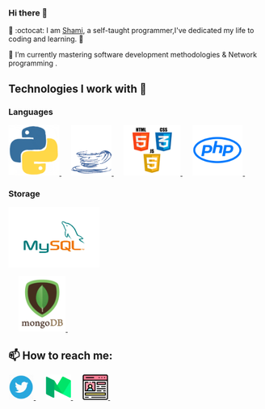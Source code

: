 ### Hi there 👋


🔭 :octocat: I am [Shami](http://shamirapudi.github.io/), a self-taught programmer,I've dedicated my life to coding and learning. 🚀

🌱 I’m currently mastering software development methodologies & Network programming .

## Technologies I work with :information_desk_person:

### Languages

<p>
   <a href="https://www.python.org/">
     <img src="https://raw.githubusercontent.com/shamirapudi/shamirapudi/master/assets/python.gif" height="100">
   </a>&nbsp;&nbsp;&nbsp;&nbsp;
   <a href="https://www.java.com/en/">
     <img src="https://raw.githubusercontent.com/shamirapudi/shamirapudi/master/assets/java.gif" height="100">
   </a>&nbsp;&nbsp;&nbsp;&nbsp;
   <a href="https://www.w3.org/wiki/The_web_standards_model_-_HTML_CSS_and_JavaScript">
     <img src="https://raw.githubusercontent.com/shamirapudi/shamirapudi/master/assets/html-css-js.png" height="100">
   </a></a>&nbsp;&nbsp;&nbsp;&nbsp;
    <a href="https://www.php.net">
     <img src="https://raw.githubusercontent.com/shamirapudi/shamirapudi/master/assets/PHP-Logo.png" height="100">
   </a></a>&nbsp;&nbsp;&nbsp;&nbsp;


</p>


### Storage

<p>
    <a href="https://www.mysql.com/">
        <img src="https://raw.githubusercontent.com/shamirapudi/shamirapudi/master/assets/mysql.gif" height="120">
    </a>
 
</p>

<p>
    &nbsp;&nbsp;&nbsp;&nbsp;
    <a href="https://www.mongodb.com/" rel="nofollow">
        <img src="https://raw.githubusercontent.com/shamirapudi/shamirapudi/master/assets/mongo.gif" height="110">
    </a> &nbsp;&nbsp;&nbsp;&nbsp;
  
</p>





## 📫 How to reach me:
 
  <a href="https://twitter.com/dumbedcode" target="_blank" >
    <img src="https://raw.githubusercontent.com/shamirapudi/shamirapudi/master/assets/twitter.webp" height="50"/>
  </a>&nbsp;&nbsp;&nbsp;&nbsp;
<a href="https://medium.com/@dumbedcode" target="_blank" >
    <img src="https://raw.githubusercontent.com/shamirapudi/shamirapudi/master/assets/medium.png" height="50"/>
</a>&nbsp;&nbsp;&nbsp;&nbsp;
<a href="https://shamirapudi.github.io" target="_blank" >
    <img src="https://raw.githubusercontent.com/shamirapudi/shamirapudi/master/assets/profile.png" height="50"/>
</a>&nbsp;&nbsp;&nbsp;&nbsp;

